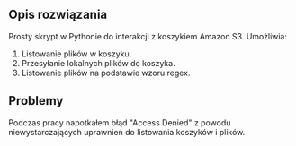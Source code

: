 ## Opis rozwiązania

Prosty skrypt w Pythonie do interakcji z koszykiem Amazon S3. Umożliwia:
1. Listowanie plików w koszyku.
2. Przesyłanie lokalnych plików do koszyka.
3. Listowanie plików na podstawie wzoru regex.

## Problemy

Podczas pracy napotkałem błąd "Access Denied" z powodu niewystarczających uprawnień do listowania koszyków i plików.

